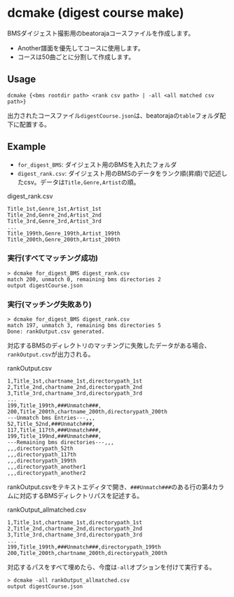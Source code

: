 # dcmake (digest course make)
BMSダイジェスト撮影用のbeatorajaコースファイルを作成します。

- Another譜面を優先してコースに使用します。
- コースは50曲ごとに分割して作成します。

## Usage
```
dcmake {<bms rootdir path> <rank csv path> | -all <all matched csv path>}
```

出力されたコースファイル`digestCourse.json`は、beatorajaの`table`フォルダ配下に配置する。

## Example
- `for_digest_BMS`: ダイジェスト用のBMSを入れたフォルダ
- `digest_rank.csv`: ダイジェスト用のBMSのデータをランク順(昇順)で記述したcsv。データは`Title,Genre,Artist`の順。

digest_rank.csv 
```
Title_1st,Genre_1st,Artist_1st
Title_2nd,Genre_2nd,Artist_2nd
Title_3rd,Genre_3rd,Artist_3rd
...
Title_199th,Genre_199th,Artist_199th
Title_200th,Genre_200th,Artist_200th
```

### 実行(すべてマッチング成功)
```
> dcmake for_digest_BMS digest_rank.csv
match 200, unmatch 0, remaining bms directories 2
output digestCourse.json
```

### 実行(マッチング失敗あり)
```
> dcmake for_digest_BMS digest_rank.csv
match 197, unmatch 3, remaining bms directories 5
Done: rankOutput.csv generated.
```
対応するBMSのディレクトリのマッチングに失敗したデータがある場合、`rankOutput.csv`が出力される。

rankOutput.csv
```
1,Title_1st,chartname_1st,directorypath_1st
2,Title_2nd,chartname_2nd,directorypath_2nd
3,Title_3rd,chartname_3rd,directorypath_3rd
...
199,Title_199th,###Unmatch###,
200,Title_200th,chartname_200th,directorypath_200th
---Unmatch bms Entries---,,,
52,Title_52nd,###Unmatch###,
117,Title_117th,###Unmatch###,
199,Title_199nd,###Unmatch###,
---Remaining bms directories---,,,
,,,directorypath_52th
,,,directorypath_117th
,,,directorypath_199th
,,,directorypath_another1
,,,directorypath_another2
```
rankOutput.csvをテキストエディタで開き、`###Unmatch###`のある行の第4カラムに対応するBMSディレクトリパスを記述する。  

rankOutput_allmatched.csv
```
1,Title_1st,chartname_1st,directorypath_1st
2,Title_2nd,chartname_2nd,directorypath_2nd
3,Title_3rd,chartname_3rd,directorypath_3rd
...
199,Title_199th,###Unmatch###,directorypath_199th
200,Title_200th,chartname_200th,directorypath_200th
```

対応するパスをすべて埋めたら、今度は`-all`オプションを付けて実行する。
```
> dcmake -all rankOutput_allmatched.csv
output digestCourse.json
```